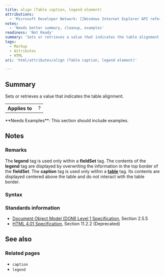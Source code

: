 ```yaml
---
title: align (Table caption, legend element)
attributions:
  - 'Microsoft Developer Network: [[Windows Internet Explorer API reference](http://msdn.microsoft.com/en-us/library/ie/hh828809%28v=vs.85%29.aspx) Article]'
notes:
  - 'Needs better summary, cleanup, examples'
readiness: 'Not Ready'
summary: 'Sets or retrieves a value that indicates the table alignment.'
tags:
  - Markup
  - Attributes
  - HTML
uri: 'html/attributes/align (Table caption, legend element)'

---
```

## Summary

Sets or retrieves a value that indicates the table alignment.

<table class="wikitable">
<tr>
<th>
Applies to

</th>
<td>
 ?

</td>
</tr>
</table>
**Needs Examples**: This section should include examples.

## Notes

### Remarks

The **legend** tag is used only within a **fieldSet** tag. The contents of the **legend** tag are displayed by overwriting the information in the top border of the **fieldSet**. The **caption** tag is used only within a [**table**](/html/elements/table) tag. Its contents are displayed centered above the table and do not interact with the table border.

### Syntax

### Standards information

-   [Document Object Model (DOM) Level 1 Specification](http://go.microsoft.com/fwlink/p/?linkid=161725), Section 2.5.5
-   [HTML 4.01 Specification](http://go.microsoft.com/fwlink/p/?linkid=25320), Section 11.2.2 (Deprecated)

## See also

### Related pages

-   `caption`
-   `legend`
